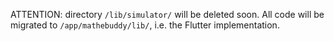 ATTENTION: directory `/lib/simulator/` will be deleted soon. All code will be migrated to `/app/mathebuddy/lib/`, i.e. the Flutter implementation.
